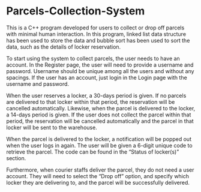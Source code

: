 # Parcels-Collection-System

This is a C++ program developed for users to collect or drop off parcels with minimal human interaction. In this program, linked list data structure has been used to store the data and bubble sort has been used to sort the data, such as the details of locker reservation.

To start using the system to collect parcels, the user needs to have an account. In the Register page, the user will need to provide a username and password. Username should be unique among all the users and without any spacings. If the user has an account, just login in the Login page with the username and password. 

When the user reserves a locker, a 30-days period is given. If no parcels are delivered to that locker within that period, the reservation will be cancelled automatically. Likewise, when the parcel is delivered to the locker, a 14-days period is given. If the user does not collect the parcel within that period, the reservation will be cancelled automatically and the parcel in that locker will be sent to the warehouse. 

When the parcel is delivered to the locker, a notification will be popped out when the user logs in again. The user will be given a 6-digit unique code to retrieve the parcel. The code can be found in the “Status of locker(s)” section. 

Furthermore, when courier staffs deliver the parcel, they do not need a user account. They will need to select the “Drop off” option, and specify which locker they are delivering to, and the parcel will be successfully delivered.  
